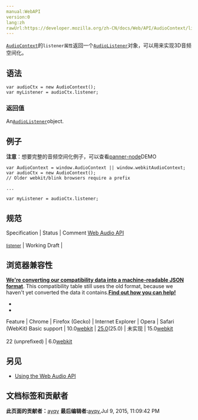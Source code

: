 ```yaml
---
manual:WebAPI
version:0
lang:zh
rawUrl:https://developer.mozilla.org/zh-CN/docs/Web/API/AudioContext/listener
---
```






[`AudioContext`](%2544 "AudioContext接口表示由音频模块连接而成的音频处理图，每个模块对应一个AudioNode。AudioContext可以控制它所包含的节点的创建，以及音频处理、解码操作的执行。做任何事情之前都要先创建AudioContext对象，因为一切都发生在这个环境之中。")的`listener属性`返回一个[`AudioListener`](%2548 "此页面仍未被本地化, 期待您的翻译!")对象，可以用来实现3D音频空间化。



## 语法<a name="语法"></a>

```
var audioCtx = new AudioContext();
var myListener = audioCtx.listener;
```

### 返回值<a name="返回值"></a>


An[`AudioListener`](%2548 "此页面仍未被本地化, 期待您的翻译!")object.


## 例子<a name="例子"></a>


**注意**：想要完整的音频空间化例子，可以查看[panner-node](%22867 "")DEMO



```
var AudioContext = window.AudioContext || window.webkitAudioContext;
var audioCtx = new AudioContext();
// Older webkit/blink browsers require a prefix

...

var myListener = audioCtx.listener; 

```

## 规范<a name="规范"></a>
Specification | Status | Comment 
[Web Audio API<br></br><small>listener</small>](%22870 "") | Working Draft |  


## 浏览器兼容性<a name="浏览器兼容性"></a>


**[We&#39;re converting our compatibility data into a machine-readable JSON format](%3344 "")**. This compatibility table still uses the old format, because we haven&#39;t yet converted the data it contains.**[Find out how you can help!](%3392 "")**


* 
* 
Feature | Chrome | Firefox (Gecko) | Internet Explorer | Opera | Safari (WebKit) 
Basic support | 10.0[webkit](%3568 "The name of this feature is prefixed with 'webkit' as this browser considers it experimental") | [25.0](%3679 "Released on 2013-10-29.")(25.0) | 未实现 | 15.0[webkit](%3568 "The name of this feature is prefixed with 'webkit' as this browser considers it experimental")<br></br>22 (unprefixed) | 6.0[webkit](%3568 "The name of this feature is prefixed with 'webkit' as this browser considers it experimental") 





## 另见<a name="另见"></a>

* [Using the Web Audio API](%3811 "")



## 文档标签和贡献者
**此页面的贡献者：**[ayqy](%3814 "")
**最后编辑者:**[ayqy](%3814 ""),<time>Jul 9, 2015, 11:09:42 PM</time>


